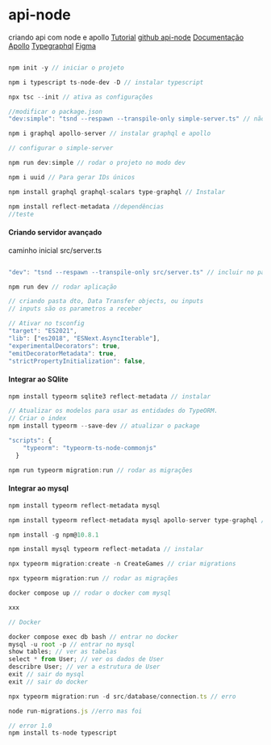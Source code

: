 # api-node
 criando api com node e apollo
[Tutorial](https://www.youtube.com/watch?v=1dz48pReq_c&ab_channel=Rocketseat)
[github api-node](https://github.com/ederPires/api-devgame)
[Documentação Apollo](https://www.apollographql.com/docs/apollo-server/)
[Typegraphql](https://typegraphql.com/docs/introduction.html)
[Figma](https://www.figma.com/design/nm1k9zoVt2vdBZV6RtmWAk/Game-App-Desafio?node-id=0-1)

```Javascript

npm init -y // iniciar o projeto

npm i typescript ts-node-dev -D // instalar typescript

npx tsc --init // ativa as configurações

//modificar o package.json
"dev:simple": "tsnd --respawn --transpile-only simple-server.ts" // não faz checagem de tipagem, criar arquivo simple-server

npm i graphql apollo-server // instalar graphql e apollo

// configurar o simple-server

npm run dev:simple // rodar o projeto no modo dev

npm i uuid // Para gerar IDs únicos

npm install graphql graphql-scalars type-graphql // Instalar

npm install reflect-metadata //dependências
//teste

```

#### Criando servidor avançado

caminho inicial
src/server.ts

```Javascript

"dev": "tsnd --respawn --transpile-only src/server.ts" // incluir no package

npm run dev // rodar aplicação

// criando pasta dto, Data Transfer objects, ou inputs
// inputs são os parametros a receber

// Ativar no tsconfig
"target": "ES2021",
"lib": ["es2018", "ESNext.AsyncIterable"],
"experimentalDecorators": true,
"emitDecoratorMetadata": true,
"strictPropertyInitialization": false,
```

#### Integrar ao SQlite

```Javascript
npm install typeorm sqlite3 reflect-metadata // instalar

// Atualizar os modelos para usar as entidades do TypeORM.
// Criar o index
npm install typeorm --save-dev // atualizar o package

"scripts": {
    "typeorm": "typeorm-ts-node-commonjs"
  }

npm run typeorm migration:run // rodar as migrações
```

#### Integrar ao mysql

```Javascript
npm install typeorm reflect-metadata mysql

npm install typeorm reflect-metadata mysql apollo-server type-graphql // todas as dependências

npm install -g npm@10.8.1

npm install mysql typeorm reflect-metadata // instalar

npx typeorm migration:create -n CreateGames // criar migrations

npx typeorm migration:run // rodar as migrações

docker compose up // rodar o docker com mysql

xxx

// Docker

docker compose exec db bash // entrar no docker
mysql -u root -p // entrar no mysql
show tables; // ver as tabelas
select * from User; // ver os dados de User
describre User; // ver a estrutura de User
exit // sair do mysql
exit // sair do docker

npx typeorm migration:run -d src/database/connection.ts // erro

node run-migrations.js //erro mas foi

// error 1.0
npm install ts-node typescript


```
